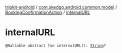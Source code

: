 [tripkit-android](../../index.md) / [com.skedgo.android.common.model](../index.md) / [BookingConfirmationAction](index.md) / [internalURL](./internal-u-r-l.md)

# internalURL

`@Nullable abstract fun internalURL(): `[`String`](https://kotlinlang.org/api/latest/jvm/stdlib/kotlin/-string/index.html)`?`